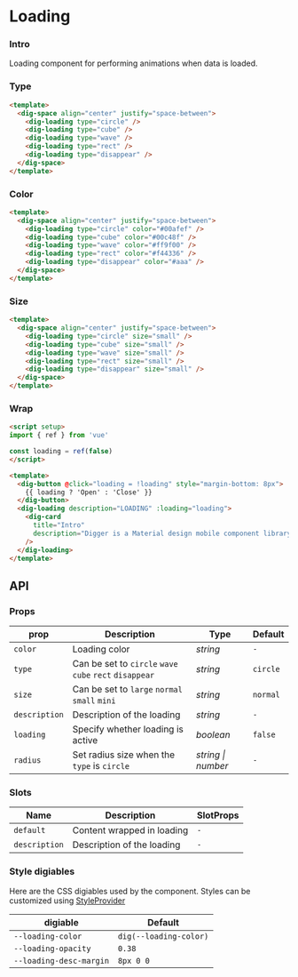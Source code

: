 # Loading

### Intro

Loading component for performing animations when data is loaded.

### Type

```html
<template>
  <dig-space align="center" justify="space-between">
    <dig-loading type="circle" />
    <dig-loading type="cube" />
    <dig-loading type="wave" />
    <dig-loading type="rect" />
    <dig-loading type="disappear" />
  </dig-space>
</template>
```

### Color
```html
<template>
  <dig-space align="center" justify="space-between">
    <dig-loading type="circle" color="#00afef" />
    <dig-loading type="cube" color="#00c48f" />
    <dig-loading type="wave" color="#ff9f00" />
    <dig-loading type="rect" color="#f44336" />
    <dig-loading type="disappear" color="#aaa" />
  </dig-space>
</template>
```

### Size

```html
<template>
  <dig-space align="center" justify="space-between">
    <dig-loading type="circle" size="small" />
    <dig-loading type="cube" size="small" />
    <dig-loading type="wave" size="small" />
    <dig-loading type="rect" size="small" />
    <dig-loading type="disappear" size="small" />
  </dig-space>
</template>
```

### Wrap

```html
<script setup>
import { ref } from 'vue'

const loading = ref(false)
</script>

<template>
  <dig-button @click="loading = !loading" style="margin-bottom: 8px">
    {{ loading ? 'Open' : 'Close' }}
  </dig-button>
  <dig-loading description="LOADING" :loading="loading">
    <dig-card 
      title="Intro"
      description="Digger is a Material design mobile component library developed based on Vue3, developed and maintained by partners in the community." 
    />
  </dig-loading>
</template>
```

## API

### Props

| prop     | Description                                             | Type     | Default  |
| -------- |---------------------------------------------------------| -------- |----------|
| `color`  | Loading color                                           | _string_ | `-`      |
| `type`   | Can be set to `circle` `wave` `cube` `rect` `disappear` | _string_ | `circle` |
| `size`   | Can be set to `large` `normal` `small` `mini`           | _string_ | `normal` |
| `description`   | Description of the loading                       | _string_ | `-`      |
| `loading`| Specify whether loading is active                       | _boolean_ | `false`  |
| `radius` | Set radius size when the `type` is `circle`             | _string \| number_  | `-` |

### Slots

| Name | Description | SlotProps |
| --- | --- | --- |
| `default` | Content wrapped in loading | `-` |
| `description`    | Description of the loading | `-` |

### Style digiables
Here are the CSS digiables used by the component. Styles can be customized using [StyleProvider](#/en-US/style-provider)

| digiable | Default |
| --- | --- |
| `--loading-color`       | `dig(--loading-color)` |
| `--loading-opacity` | `0.38` |
| `--loading-desc-margin` | `8px 0 0` |
